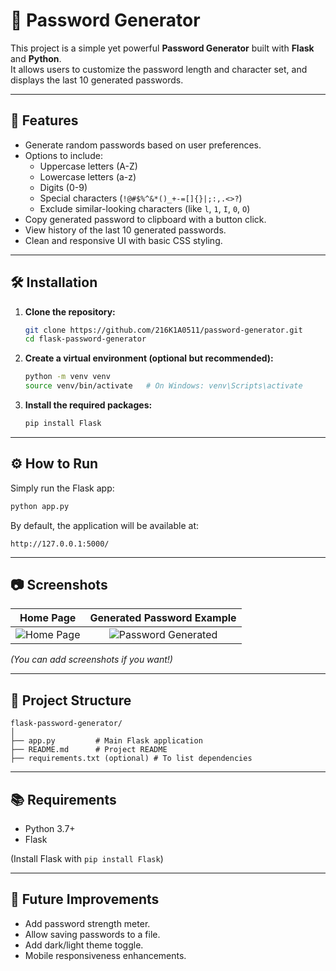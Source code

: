 # 🔐 Password Generator

This project is a simple yet powerful **Password Generator** built with **Flask** and **Python**.  
It allows users to customize the password length and character set, and displays the last 10 generated passwords.

---

## 🚀 Features

- Generate random passwords based on user preferences.
- Options to include:
  - Uppercase letters (A-Z)
  - Lowercase letters (a-z)
  - Digits (0-9)
  - Special characters (`!@#$%^&*()_+-=[]{}|;:,.<>?`)
  - Exclude similar-looking characters (like `l`, `1`, `I`, `0`, `O`)
- Copy generated password to clipboard with a button click.
- View history of the last 10 generated passwords.
- Clean and responsive UI with basic CSS styling.

---

## 🛠️ Installation

1. **Clone the repository:**
   ```bash
   git clone https://github.com/216K1A0511/password-generator.git
   cd flask-password-generator
   ```

2. **Create a virtual environment (optional but recommended):**
   ```bash
   python -m venv venv
   source venv/bin/activate   # On Windows: venv\Scripts\activate
   ```

3. **Install the required packages:**
   ```bash
   pip install Flask
   ```

---

## ⚙️ How to Run

Simply run the Flask app:

```bash
python app.py
```

By default, the application will be available at:

```
http://127.0.0.1:5000/
```

---

## 📷 Screenshots

| Home Page | Generated Password Example |
| :---: | :---: |
| ![Home Page](screenshot_home.png) | ![Password Generated](screenshot_generated.png) |

*(You can add screenshots if you want!)*

---

## 🧩 Project Structure

```
flask-password-generator/
│
├── app.py         # Main Flask application
├── README.md      # Project README
├── requirements.txt (optional) # To list dependencies
```

---

## 📚 Requirements

- Python 3.7+
- Flask

(Install Flask with `pip install Flask`)

---

## 🎯 Future Improvements

- Add password strength meter.
- Allow saving passwords to a file.
- Add dark/light theme toggle.
- Mobile responsiveness enhancements.


